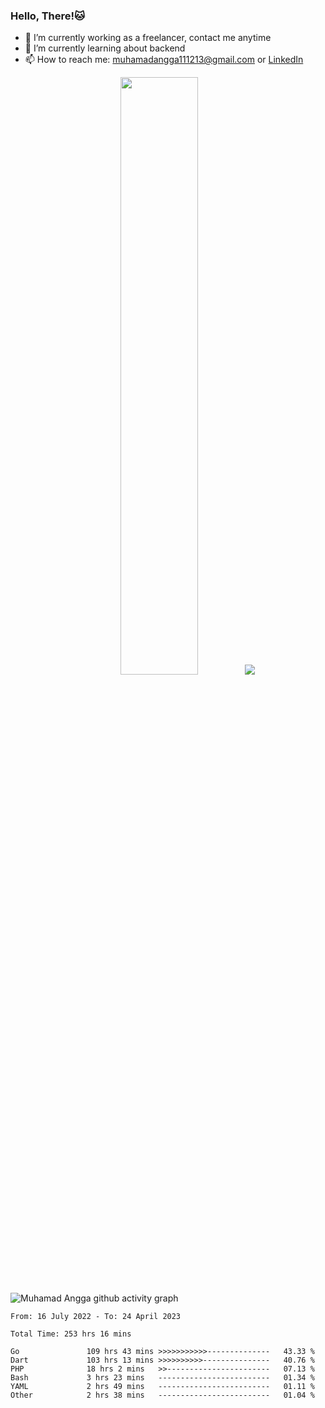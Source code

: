 
### Hello, There!🐱

- 🔭 I’m currently working as a freelancer, contact me anytime
- 🌱 I’m currently learning about backend
- 📫 How to reach me: [muhamadangga111213@gmail.com](mailto:muhamadangga111213@gmail.com) or [LinkedIn](https://www.linkedin.com/in/muhamad-angga)

<p align="center">
    <img width="49.5%" src="https://github-readme-stats.vercel.app/api?username=muhangga&count_private=true&theme=ocean_dark&show_icons=true" />
    &nbsp;
    <img src="https://github-readme-stats.vercel.app/api/top-langs/?username=muhangga&langs_count=8&layout=compact&theme=ocean_dark&show_icons=true" />
</p>

![Muhamad Angga github activity graph](https://github-readme-activity-graph.cyclic.app/graph?username=muhangga&custom_title=Angga&color=708090&theme=github-dark)


<!--START_SECTION:waka-->

```text
From: 16 July 2022 - To: 24 April 2023

Total Time: 253 hrs 16 mins

Go               109 hrs 43 mins >>>>>>>>>>>--------------   43.33 %
Dart             103 hrs 13 mins >>>>>>>>>>---------------   40.76 %
PHP              18 hrs 2 mins   >>-----------------------   07.13 %
Bash             3 hrs 23 mins   -------------------------   01.34 %
YAML             2 hrs 49 mins   -------------------------   01.11 %
Other            2 hrs 38 mins   -------------------------   01.04 %
```

<!--END_SECTION:waka-->
